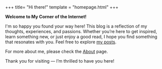 +++
title= "Hi there!"
template = "homepage.html"
+++

**Welcome to My Corner of the Internet!**

I'm so happy you found your way here! This blog is a reflection of my thoughts, experiences, and passions. Whether you’re here to get inspired, learn something new, or just enjoy a good read, I hope you find something that resonates with you. Feel free to explore [my posts](./posts).

For more about me, please check the [About](./about) page.

Thank you for visiting — I’m thrilled to have you here!

<br />
<br />
<br />
<br />
<br />
<br />

<!--
I’m a Rust developer at [Cosdata](https://www.cosdata.io/), with a background in full-stack web development and five years of experience working with TypeScript and JavaScript.

For more about me, please check the [About](./about) page.

Thanks for stopping by—I'm glad you're here! -->

<!-- Checkout all the [options you can configure](./posts/configuration) and the [example pages](./tags/example/). -->
